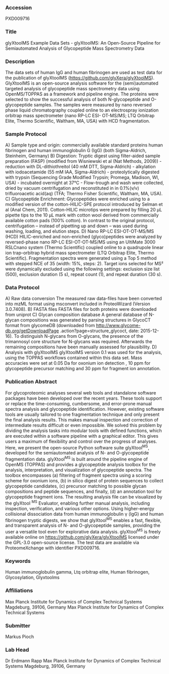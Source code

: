 ### Accession
PXD009716

### Title
glyXtoolMS Example Data Sets -  glyXtoolMS: An Open-Source Pipeline for Semiautomated Analysis of Glycopeptide Mass Spectrometry Data

### Description
The data sets of human IgG and human fibrinogen are used as test data for the publication of glyXtoolMS (https://github.com/glyXera/glyXtoolMS). GlyXtoolMS is an open-source analysis software for the (semi)automated targeted analysis of glycopeptide mass spectrometry data using OpenMS/TOPPAS as a framework and pipeline engine. The proteins were selected to show the successful analysis of both N-glycopeptide and O-glycopeptide samples. The samples were measured by nano reversed phase liquid chromatography coupled online to an electrospray ionization orbitrap mass spectrometer (nano RP-LC ESI- OT-MS/MS; LTQ Orbitrap Elite, Thermo Scientific, Waltham, MA, USA) with HCD fragmentation.

### Sample Protocol
A) Sample type and origin: commercially available standard proteins human fibrinogen and human immunoglobulin G (IgG) (both Sigma-Aldrich, Steinheim, Germany) B) Digestion: Tryptic digest using filter-aided sample preparation (FASP) (modified from Wisniewski et al (Nat Methods, 2009)) - reduction with DL-dithiothreitol (40 mM DTT, Sigma-Aldrich) - alkylation with iodoacetamide (55 mM IAA, Sigma-Aldrich) - proteolytically digested with trypsin (Sequencing Grade Modified Trypsin; Promega, Madison, WI, USA) - incubated overnight at 37°C - Flow-trough and wash were collected, dried by vacuum centrifugation and reconstituted in in 0.1%(v/v) trifluoroacetic acid(aq) (TFA; Thermo Fisher Scientific, Waltham, MA, USA). C) Glycopeptide Enrichment: Glycopeptides were enriched using to a modified version of the cotton-HILIC-SPE protocol introduced by Selman et al (Anal Chem, 2011). Cotton-HILIC microtips were prepared by filling 20 µL pipette tips to the 10 µL mark with cotton wool derived from commercially available cotton pads (100% cotton). In contrast to the original protocol, centrifugation – instead of pipetting up and down – was used during washing, loading, and elution steps. D) Nano RP-LC ESI-OT-OT-MS/MS (HCD) HILIC-enriched and non-enriched (glyco)peptides were analyzed by reversed-phase nano RP-LC ESI-OT-OT-MS/MS using an UltiMate 3000 RSLCnano system (Thermo Scientific) coupled online to a quadrupole linear ion trap-orbitrap hybrid mass spectrometer (LTQ Orbitrap Elite, Thermo Scientific). Fragmentation spectra were generated using a Top 5 method with stepped NCE of 35 (width: 15%, steps: 2). Target ions selected for MS² were dynamically excluded using the following settings: exclusion size list (500), exclusion duration (5 s), repeat count (1), and repeat duration (30 s).

### Data Protocol
A) Raw data conversion The measured raw data-files have been converted into mzML format using msconvert included in ProteoWizard (Version 3.0.7408). B) FASTA files FASTA files for both proteins were downloaded from uniprot C) Glycan composition database A general database of N-glycan compositions was generated by parsing structures in GlycoCT format from glycomeDB (downloaded from http://www.glycome-db.org/getDownloadPage .action?page=structure_glycoct, date: 2015-12-16). To distinguish N-glycans from O-glycans, the presence of the trimannosyl core structure for N-glycans was required. Afterwards the remaining compositions have been manually assessed for plausibility. D) Analysis with glyXtoolMS glyXtoolMS version 0.1 was used for the analysis, using the TOPPAS workflows contained within this data set. Mass accuracies were set at 0.05 Da for oxonium ion detection , 10 ppm for glycopeptide precursor matching and 30 ppm for fragment ion annotation.

### Publication Abstract
For glycoproteomic analyses several web tools and standalone software packages have been developed over the recent years. These tools support or replace the time-consuming, cumbersome, and error-prone manual spectra analysis and glycopeptide identification. However, existing software tools are usually tailored to one fragmentation technique and only present the final analysis results. This makes manual inspection and correction of intermediate results difficult or even impossible. We solved this problem by dividing the analysis tasks into modular tools with defined functions, which are executed within a software pipeline with a graphical editor. This gives users a maximum of flexibility and control over the progress of analyses. Here, we present the open-source Python software suite glyXtool<sup>MS</sup>, developed for the semiautomated analysis of N- and O-glycopeptide fragmentation data. glyXtool<sup>MS</sup> is built around the pipeline engine of OpenMS (TOPPAS) and provides a glycopeptide analysis toolbox for the analysis, interpretation, and visualization of glycopeptide spectra. The toolbox encompasses (a) filtering of fragment spectra using a scoring scheme for oxonium ions, (b) in silico digest of protein sequences to collect glycopeptide candidates, (c) precursor matching to possible glycan compositions and peptide sequences, and finally, (d) an annotation tool for glycopeptide fragment ions. The resulting analysis file can be visualized by the glyXtool <sup>MS</sup> Evaluator, enabling further manual analysis, including inspection, verification, and various other options. Using higher-energy collisional dissociation data from human immunoglobulin &#x3b3; (IgG) and human fibrinogen tryptic digests, we show that glyXtool<sup>MS</sup> enables a fast, flexible, and transparent analysis of N- and O-glycopeptide samples, providing the user a versatile tool even for explorative data analysis. glyXtool<sup>MS</sup> is freely available online on https://github.com/glyXera/glyXtoolMS licensed under the GPL-3.0 open-source license. The test data are available via ProteomeXchange with identifier PXD009716.

### Keywords
Human immunoglobulin gamma, Ltq orbitrap elite, Human fibrinogen, Glycosylation, Glyxtoolms

### Affiliations
Max Planck Institute for Dynamics of Complex Technical Systems Magdeburg, 39106, Germany
Max Planck Institute for Dynamics of Complex Technical Systems

### Submitter
Markus Pioch

### Lab Head
Dr Erdmann Rapp
Max Planck Institute for Dynamics of Complex Technical Systems Magdeburg, 39106, Germany


